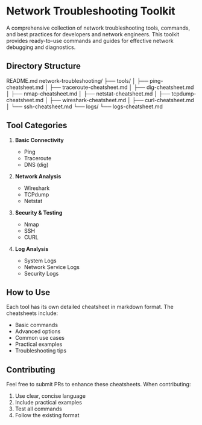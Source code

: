 # Network Troubleshooting Toolkit

A comprehensive collection of network troubleshooting tools, commands, and best practices for developers and network engineers. This toolkit provides ready-to-use commands and guides for effective network debugging and diagnostics.

## Directory Structure



README.md
network-troubleshooting/
├── tools/
│   ├── ping-cheatsheet.md
│   ├── traceroute-cheatsheet.md
│   ├── dig-cheatsheet.md
│   ├── nmap-cheatsheet.md
│   ├── netstat-cheatsheet.md
│   ├── tcpdump-cheatsheet.md
│   ├── wireshark-cheatsheet.md
│   ├── curl-cheatsheet.md
│   └── ssh-cheatsheet.md
└── logs/
    └── logs-cheatsheet.md


## Tool Categories
1. **Basic Connectivity**
   - Ping
   - Traceroute
   - DNS (dig)

2. **Network Analysis**
   - Wireshark
   - TCPdump
   - Netstat

3. **Security & Testing**
   - Nmap
   - SSH
   - CURL

4. **Log Analysis**
   - System Logs
   - Network Service Logs
   - Security Logs

## How to Use
Each tool has its own detailed cheatsheet in markdown format. The cheatsheets include:
- Basic commands
- Advanced options
- Common use cases
- Practical examples
- Troubleshooting tips

## Contributing
Feel free to submit PRs to enhance these cheatsheets. When contributing:
1. Use clear, concise language
2. Include practical examples
3. Test all commands
4. Follow the existing format